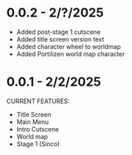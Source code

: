 # 0.0.2 - 2/?/2025
- Added post-stage 1 cutscene
- Added title screen version text
- Added character wheel to worldmap
- Added Portilizen world map character

# 0.0.1 - 2/2/2025
CURRENT FEATURES:
- Title Screen
- Main Menu
- Intro Cutscene
- World map
- Stage 1 (Sinco)